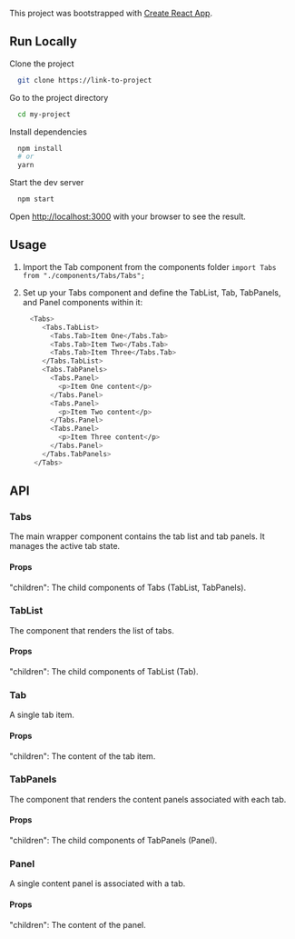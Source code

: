 This project was bootstrapped with [Create React App](https://github.com/facebook/create-react-app).
## Run Locally

Clone the project

```bash
  git clone https://link-to-project
```

Go to the project directory

```bash
  cd my-project
```

Install dependencies

```bash
  npm install
  # or
  yarn
```

Start the dev server

```bash
  npm start
```

Open [http://localhost:3000](http://localhost:3000) with your browser to see the result.

## Usage

1. Import the Tab component from the components folder
`` import Tabs from "./components/Tabs/Tabs"; ``

2. Set up your Tabs component and define the TabList, Tab, TabPanels, and Panel components within it: 
```bash
     <Tabs>
        <Tabs.TabList>
          <Tabs.Tab>Item One</Tabs.Tab>
          <Tabs.Tab>Item Two</Tabs.Tab>
          <Tabs.Tab>Item Three</Tabs.Tab>
        </Tabs.TabList>
        <Tabs.TabPanels>
          <Tabs.Panel>
            <p>Item One content</p>
          </Tabs.Panel>
          <Tabs.Panel>
            <p>Item Two content</p>
          </Tabs.Panel>
          <Tabs.Panel>
            <p>Item Three content</p>
          </Tabs.Panel>
        </Tabs.TabPanels>
      </Tabs>
```

## API
### Tabs
The main wrapper component contains the tab list and tab panels. It manages the active tab state.
#### Props
"children": The child components of Tabs (TabList, TabPanels).
<br/>
### TabList
The component that renders the list of tabs.
#### Props
"children": The child components of TabList (Tab).
<br/>
### Tab
A single tab item.
#### Props
"children": The content of the tab item.
<br/>
### TabPanels
The component that renders the content panels associated with each tab.
#### Props
"children": The child components of TabPanels (Panel).
<br/>
### Panel
A single content panel is associated with a tab.
#### Props
"children": The content of the panel.

